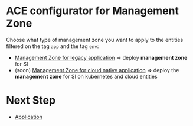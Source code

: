 # ACE configurator for Management Zone


Choose what type of management zone you want to apply to the entities filtered on the tag `app` and the tag `env`: 
- [Management Zone for legacy application](/Management-Zone/deploy-legacy-mz) => deploy  **management zone** for SI
- (soon) [Management Zone for cloud native application](/Management-Zone/deploy-cloudnative-mz)        => deploy the **management zone** for SI on kubernetes and cloud entities 

# Next Step

   - [Application](/Application)  

